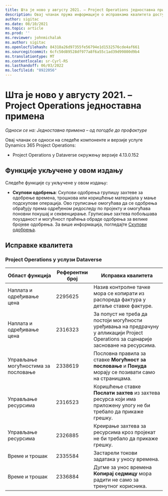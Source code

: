 ```yaml
---
title: Шта је ново у августу 2021. – Project Operations једноставна примена
description: Овај чланак пружа информације о исправкама квалитета доступним у издању услуге Project Operations једноставна примена за август 2021. године.
author: sigitac
ms.date: 08/10/2021
ms.topic: article
ms.prod: ''
ms.reviewer: johnmichalak
ms.author: sigitac
ms.openlocfilehash: 84318a26d97355fe56794e1d1532576cde4af661
ms.sourcegitcommit: 6cfc50d89528df977a8f6a55c1ad39d99800d9b4
ms.translationtype: MT
ms.contentlocale: sr-Cyrl-RS
ms.lasthandoff: 06/03/2022
ms.locfileid: "8922056"
---
```

# <a name="whats-new-august-2021---project-operations-lite-deployment"></a>Шта је ново у августу 2021. – Project Operations једноставна примена

_Односи се на: Једноставна примена – од погодбе до профактуре_

Овај чланак се односи на следеће компоненте и верзије услуге Dynamics 365 Project Operations:

  - Project Operations у Dataverse окружењу верзије 4.13.0.152

## <a name="features-included-in-this-release"></a>Функције укључене у овом издању

Следеће функције су укључене у овом издању:

- **Скупови одобрења**: Скупови одобрења групишу захтеве за одобрење времена, трошкова или коришћење материјала у мање подскупове операција. Ово груписање омогућава да се одобрења обрађују према одређеном редоследу по пројекту и омогућава поновни покушај и секвенцирање. Груписање захтева побољшава поузданост и могућност праћења обраде одобрења за велике бројеве одобрења. За више информација, погледајте [Скупови одобрења](../../approvals/approval-sets.md).

## <a name="quality-updates"></a>Исправке квалитета

### <a name="project-operations-on-dataverse"></a>Project Operations у услузи Dataverse

| **Област функција** | **Референтни број** | **Исправка квалитета** |
| --- | --- | --- |
| Наплата и одређивање цена | 2295625 | Назив контролне тачке мора се копирати из распореда фактура у детаље ставке фактуре. |
| Наплата и одређивање цена | 2316323 | За попуст не треба да постоји могућности уређивања на предрачуну у апликацији Project Operations за сценарије засноване на ресурсима. |
| Управљање могућностима за пословање | 2338619 | Пословна правила за ставке **Могућност за пословање** и **Понуда** морају се позивати само на страницама. |
| Управљање ресурсима | 2316523 | Коришћење ставке **Послати захтев** из захтева ресурса који има приложену улогу не би требало да прикаже грешку. |
| Управљање ресурсима | 2326885 | Креирање захтева за ресурсима кроз пројекат не би требало да прикаже грешку. |
| Време и трошак | 2335584 | Застарели токови задатака у уносу времена. |
| Време и трошак | 2336884 | Дугме за унос времена **Копирај седмицу** мора радити не само за тренутног корисника. |
